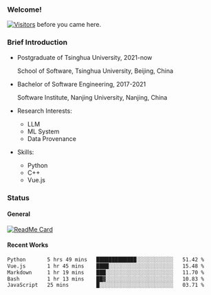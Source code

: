 ### Welcome!

[![Visitors](https://visitor-badge.laobi.icu/badge?page_id=HermitSun.HermitSun)]() before you came here.

### Brief Introduction

- Postgraduate of Tsinghua University, 2021-now
  
  School of Software, Tsinghua University, Beijing, China

- Bachelor of Software Engineering, 2017-2021
  
  Software Institute, Nanjing University, Nanjing, China

- Research Interests:
  - LLM
  - ML System
  - Data Provenance

- Skills:
  - Python
  - C++
  - Vue.js

### Status

#### General

[![ReadMe Card](https://github-readme-stats.hermitsun.vercel.app/api?username=HermitSun&count_private=true&show_icons=true)]()

#### Recent Works

<!--START_SECTION:waka-->

```txt
Python       5 hrs 49 mins   █████████████░░░░░░░░░░░░   51.42 %
Vue.js       1 hr 45 mins    ████░░░░░░░░░░░░░░░░░░░░░   15.48 %
Markdown     1 hr 19 mins    ███░░░░░░░░░░░░░░░░░░░░░░   11.70 %
Bash         1 hr 13 mins    ██▓░░░░░░░░░░░░░░░░░░░░░░   10.83 %
JavaScript   25 mins         █░░░░░░░░░░░░░░░░░░░░░░░░   03.71 %
```

<!--END_SECTION:waka-->
